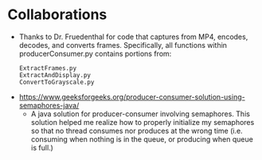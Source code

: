 # Collaborations

* Thanks to Dr. Fruedenthal for code that captures from MP4,  encodes,
  decodes, and converts frames. Specifically, all functions within
  producerConsumer.py contains portions from:
  ~~~
  ExtractFrames.py
  ExtractAndDisplay.py
  ConvertToGrayscale.py
  ~~~
*
  https://www.geeksforgeeks.org/producer-consumer-solution-using-semaphores-java/
  - A java solution for producer-consumer involving semaphores. This solution
  helped me realize how to properly initialize my semaphores so that no thread
  consumes nor produces at the wrong time (i.e. consuming when nothing is
  in the queue, or producing when queue is full.)
